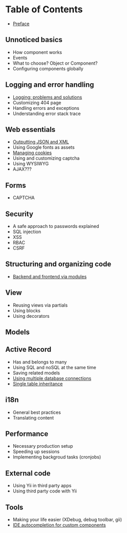 Table of Contents
=================

- [Preface](preface.md)

Unnoticed basics
----------------

- How component works
- Events
- What to choose? Object or Component?
- Configuring components globally

Logging and error handling
--------------------------

- [Logging: problems and solutions](logging-problems-and-solutions.md)
- Customizing 404 page
- Handling errors and exceptions
- Understanding error stack trace

Web essentials
--------------

- [Outputting JSON and XML](response-formats.md)
- Using Google fonts as assets
- [Managing cookies](cookies.md)
- Using and customizing captcha
- Using WYSIWYG
- AJAX???

Forms
-----

- CAPTCHA

Security
--------

- A safe approach to passwords explained
- SQL injection
- XSS
- RBAC
- CSRF

Structuring and organizing code
-------------------------------

- [Backend and frontend via modules](structure-backend-frontend-modules.md)


View
----

- Reusing views via partials
- Using blocks
- Using decorators

Models
------


Active Record
-------------

- Has and belongs to many
- Using SQL and noSQL at the same time
- Saving related models
- [Using multiple database connections](ar-multiple-database-connections.md)
- [Single table inheritance](ar-single-table-inheritance.md)


i18n
----

- General best practices
- Translating content


Performance
-----------

- Necessary production setup
- Speeding up sessions
- Implementing backgroud tasks (cronjobs)

External code
-------------

- Using Yii in third party apps
- Using third party code with Yii

Tools
-----

- Making your life easier (XDebug, debug toolbar, gii)
- [IDE autocompletion for custom components](ide-autocompletion.md)
